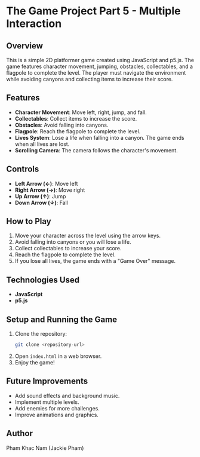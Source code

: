 # The Game Project Part 5 - Multiple Interaction

## Overview
This is a simple 2D platformer game created using JavaScript and p5.js. The game features character movement, jumping, obstacles, collectables, and a flagpole to complete the level. The player must navigate the environment while avoiding canyons and collecting items to increase their score.

## Features
- **Character Movement**: Move left, right, jump, and fall.
- **Collectables**: Collect items to increase the score.
- **Obstacles**: Avoid falling into canyons.
- **Flagpole**: Reach the flagpole to complete the level.
- **Lives System**: Lose a life when falling into a canyon. The game ends when all lives are lost.
- **Scrolling Camera**: The camera follows the character's movement.

## Controls
- **Left Arrow (←)**: Move left
- **Right Arrow (→)**: Move right
- **Up Arrow (↑)**: Jump
- **Down Arrow (↓)**: Fall

## How to Play
1. Move your character across the level using the arrow keys.
2. Avoid falling into canyons or you will lose a life.
3. Collect collectables to increase your score.
4. Reach the flagpole to complete the level.
5. If you lose all lives, the game ends with a "Game Over" message.

## Technologies Used
- **JavaScript**
- **p5.js**

## Setup and Running the Game
1. Clone the repository:
   ```sh
   git clone <repository-url>
   ```
2. Open `index.html` in a web browser.
3. Enjoy the game!

## Future Improvements
- Add sound effects and background music.
- Implement multiple levels.
- Add enemies for more challenges.
- Improve animations and graphics.

## Author
Pham Khac Nam (Jackie Pham)

